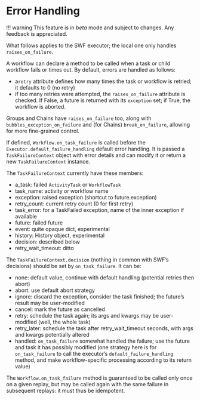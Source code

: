 Error Handling
==============

!!! warning
    This feature is in _beta_ mode and subject to changes. Any feedback is appreciated.

What follows applies to the SWF executor; the local one only handles `raises_on_failure`.

A workflow can declare a method to be called when a task or child workflow fails or times out.
By default, errors are handled as follows:

*  a`retry` attribute defines how many times the task or workflow is retried; it defaults to 0 (no retry)
* if too many retries were attempted, the `raises_on_failure` attribute is checked. If False, a future is returned with
    its `exception` set; if True, the workflow is aborted.

Groups and Chains have `raises_on_failure` too, along with `bubbles_exception_on_failure` and (for Chains)
`break_on_failure`, allowing for more fine-grained control.

If defined, `Workflow.on_task_failure` is called before the `Executor.default_failure_handling` default error handling.
It is passed a `TaskFailureContext` object with error details and can modify it or return a new `TaskFailureContext`
instance.

The `TaskFailureContext` currently have these members:

* a_task: failed `ActivityTask` or `WorkflowTask`
* task_name: activity or workflow name
* exception: raised exception (shortcut to future.exception)
* retry_count: current retry count (0 for first retry)
* task_error: for a TaskFailed exception, name of the inner exception if available
* future: failed future
* event: quite opaque dict, experimental
* history: History object, experimental
* decision: described below
* retry_wait_timeout: ditto

The `TaskFailureContext.decision` (nothing in common with SWF’s decisions) should be set by `on_task_failure`. It can be:

* none: default value, continue with default handling (potential retries then abort)
* abort: use default abort strategy
* ignore: discard the exception, consider the task finished; the future’s result may be user-modified
* cancel: mark the future as cancelled
* retry: schedule the task again; its args and kwargs may be user-modified (well, the whole task)
* retry_later: schedule the task after retry_wait_timeout seconds, with args and kwargs potentially altered
* handled: `on_task_failure` somewhat handled the failure; use the future and task it has possibly modified (one
    strategy here is for `on_task_failure` to call the executor’s `default_failure_handling` method, and make
    workflow-specific processing according to its return value)

The `Workflow.on_task_failure` method is guaranteed to be called only once on a given replay, but may be called
again with the same failure in subsequent replays: it must thus be idempotent.
